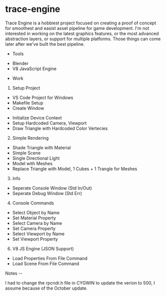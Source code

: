 # trace-engine

Trace Engine is a hobbiest project focused on creating a proof of concept for smoothest and easist asset pipeline for game development. I'm not interested in working on the latest graphics features, or the most advanced abstraction layers, or support for multiple platforms. Those things can come later after we've built the best pipeline.

* Tools
- Blender
- V8 JavaScript Engine

* Work

1. Setup Project
+ VS Code Project for Windows
+ Makefile Setup
+ Create Window
- Initialize Device Context
- Setup Hardcoded Camera, Viewport
- Draw Triangle with Hardcoded Color Vertecies
2. Simple Rendering 
- Shade Triangle with Material
- Simple Scene
- Single Directional Light
- Model with Meshes
- Replace Triangle with Model, 1 Cubes + 1 Trangle for Meshes
3. Info
- Seperate Console Window (Std In/Out)
- Seperate Debug Window (Std Err)
4. Console Commands
- Select Object by Name
- Set Material Property
- Select Camera by Name
- Set Camera Property
- Select Viewport by Name
- Set Viewport Property
6. V8 JS Engine (JSON Support)
- Load Properties From File Command 
- Load Scene From File Command


Notes --

I had to change the rpcndr.h file in CYGWIN to update the verion to 500, I assume because of the October update.